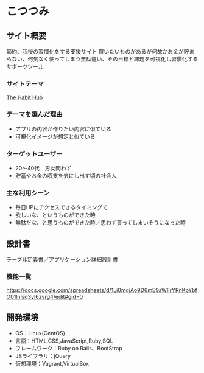 # こつつみ

## サイト概要
節約、我慢の習慣化をする支援サイト
買いたいものがあるが何故かお金が貯まらない、何気なく使ってしまう無駄遣い、その目標と課題を可視化し習慣化するサポーツツール

### サイトテーマ
[The Habit Hub](https://www.thehabithub.com/)

### テーマを選んだ理由
* アプリの内容が作りたい内容に似ている
* 可視化イメージが想定と似ている

### ターゲットユーザー
* 20〜40代　男女問わず
* 貯蓄やお金の収支を気にし出す頃の社会人

### 主な利用シーン
* 毎日HPにアクセスできるタイミングで
* 欲しいな、というものができた時
* 無駄だな、と思うものができた時／思わず買ってしまいそうになった時

## 設計書
[テーブル定義書／アプリケーション詳細設計書](https://docs.google.com/spreadsheets/d/1Au8eLIqfpZzAb036zpxLX5lO8sLtLPyZ3s2IwoE6vYg/edit#gid=1117064240)

### 機能一覧
<https://docs.google.com/spreadsheets/d/1Li0mqjAo9D6mE9aWFrYRnKpYbfO01lnlsq3yI6zvrg4/edit#gid=0>

## 開発環境
- OS：Linux(CentOS)
- 言語：HTML,CSS,JavaScript,Ruby,SQL
- フレームワーク：Ruby on Rails、BootStrap
- JSライブラリ：jQuery
- 仮想環境：Vagrant,VirtualBox
